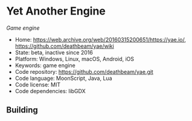 # Yet Another Engine

_Game engine_

- Home: https://web.archive.org/web/20160315200651/https://yae.io/, https://github.com/deathbeam/yae/wiki
- State: beta, inactive since 2016
- Platform: Windows, Linux, macOS, Android, iOS
- Keywords: game engine
- Code repository: https://github.com/deathbeam/yae.git
- Code language: MoonScript, Java, Lua
- Code license: MIT
- Code dependencies: libGDX

## Building
